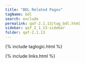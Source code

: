 ```yaml
---
title: "BDL Related Pages"
tagName: bdl
search: exclude
permalink: qaf-2.1.13/tag_bdl.html
sidebar: qaf_2_1_13-sidebar
folder: qaf-2.1.13
---
```

{% include taglogic.html %}

{% include links.html %}
